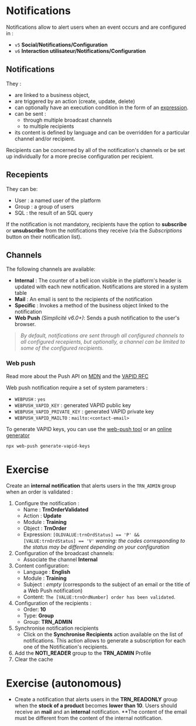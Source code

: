 Notifications
====================

Notifications allow to alert users when an event occurs and are configured in :
- `v5` **Social/Notifications/Configuration** 
- `v6` **Interaction utilisateur/Notifications/Configuration** 

## Notifications

They :
- are linked to a business object, 
- are triggered by an action (create, update, delete) 
- can optionally have an execution condition in the form of an [expression](/lesson/core/expressions).
- can be sent :
    - through multiple broadcast channels 
    - to multiple recipients
- its content is defined by language and can be overridden for a particular channel and/or recipient. 

Recipients can be concerned by all of the notification's channels or be set up individually for a more precise configuration per recipient. 

## Recepients

They can be:
- User : a named user of the platform
- Group : a group of users
- SQL : the result of an SQL query

If the notification is not mandatory, recipients have the option to **subscribe** or **unsubscribe** from the notifications they receive (via the *Subscriptions* button on their notification list).

## Channels

The following channels are available:
- **Internal** : The counter of a bell icon visible in the platform's header is updated with each new notification. Notifications are stored in a system table
- **Mail** : An email is sent to the recipients of the notification
- **Specific** : Invokes a method of the business object linked to the notification
- **Web Push** *(Simplicité v6.0+)*: Sends a push notification to the user's browser. 

> *By default, notifications are sent through all configured channels to all configured recepients, but optionally, a channel can be limited to some of the configured recipients.*

### Web push

Read more about the Push API on [MDN](https://developer.mozilla.org/en-US/docs/Web/API/Push_API) and the [VAPID RFC](https://datatracker.ietf.org/doc/rfc8292/)

Web push notification require a set of system parameters :
- `WEBPUSH` : `yes`
- `WEBPUSH_VAPID_KEY` : generated VAPID public key
- `WEBPUSH_VAPID_PRIVATE_KEY` : generated VAPID private key
- `WEBPUSH_VAPID_MAILTO` : `mailto:<contact-email>`

To generate VAPID keys, you can use the [web-push tool](https://www.npmjs.com/package/web-push) or an [online generator](https://www.attheminute.com/vapid-key-generator)

```bash
npx web-push generate-vapid-keys
```

Exercise
====================

Create an **internal notification** that alerts users in the `TRN_ADMIN` group when an order is validated :
1. Configure the notification :
    * Name : **TrnOrderValidated**
    * Action : **Update**
    * Module : **Training**
    * Object : **TrnOrder**
    * Expression: `[OLDVALUE:trnOrdStatus] == 'P' && [VALUE:trnOrdStatus] == 'V'` *warning: the codes corresponding to the status may be different depending on your configuration* 
2. Configuration of the broadcast channels:
    * Associate the channel **Internal**
3. Content configuration:
    * Language : **English**
    * Module : **Training**
    * Subject : *empty* (corresponds to the subject of an email or the title of a Web Push notification)
    * Content: `The [VALUE:trnOrdNumber] order has been validated`.
4. Configuration of the recipients : 
    * Order: **10**
    * Type: **Group**
    * Group: **TRN_ADMIN**
5. Synchronise notification recipients
    * Click on the **Synchronise Recipients** action available on the list of notifications. This action allows to generate a subscription for each one of the Notification's recipients.
6. Add the **NOTI_READER** group to the **TRN_ADMIN** Profile
7. Clear the cache

Exercise (autonomous)
====================

* Create a notification that alerts users in the **TRN_READONLY** group when the **stock of a product** becomes **lower than 10**. Users should receive an **mail** and an **internal** notification. 
**The content of the email must be different from the content of the internal notification.